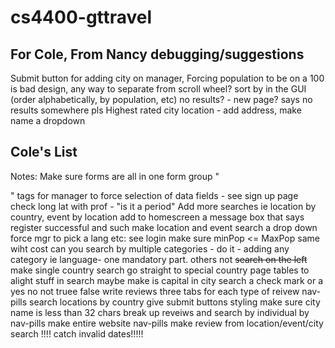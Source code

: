 # cs4400-gttravel

## For Cole, From Nancy debugging/suggestions
Submit button for adding city on manager,
Forcing population to be on a 100 is bad design, any way to separate from scroll wheel?
sort by in the GUI (order alphabetically, by population, etc)
no results? - new page? says no results somewhere pls
Highest rated city
location - add address, make name a dropdown


## Cole's List
Notes: Make sure forms are all in one form group
"<form>" tags for manager to force selection of data fields - see sign up page
check long lat with prof - "is it a period"
Add more searches ie location by country, event by location
add to homescreen a message box that says register successful and such
make location and event search a drop down
force mgr to pick a lang etc: see login
make sure minPop <= MaxPop same wiht cost
can you search by multiple categories - do it - adding any category ie language- one mandatory part. others not
~~search on the left~~
make single country search go straight to special country page
tables to alight stuff in search maybe
make is capital in city search a check mark or a yes no not truee false
write reviews three tabs for each type of reivew nav-pills
search locations by country
give submit buttons styling
make sure city name is less than 32 chars
break up reveiws and search by individual by nav-pills
make entire website nav-pills
make review from location/event/city search
!!!! catch invalid dates!!!!!